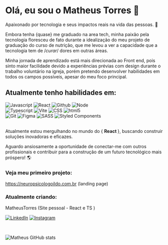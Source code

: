 # Olá, eu sou o Matheus Torres 🌅

Apaixonado por tecnologia e seus impactos reais na vida das pessoas. 👋

Embora tenha {quase} me graduado na area tech, minha paixão pela tecnologia floresceu de fato durante a idealização do meu projeto de graduação do curso de nutrição, que me levou a ver a capacidade que a tecnologia tem de /*curar*/ dores em outras áreas.

Minha jornada de aprendizado está mais direcionada ao Front end, pois sinto maior facilidade devido a experiências prévias com design durante o trabalho voluntário na igreja, porém pretendo desenvolver habilidades em todos os campos possíveis, apesar do meu foco principal.

## Atualmente tenho habilidades em:

<div style="display: inline_block">
    <img alt="Javascript"    src="https://img.shields.io/badge/JavaScript-323330?style=for-the-badge&logo=javascript&logoColor=F7DF1E">
    <img alt="React"         src="https://img.shields.io/badge/react-%2320232a.svg?style=for-the-badge&logo=react&logoColor=%2361DAFB">
    <img alt="Github"        src="https://img.shields.io/badge/github-%23121011.svg?style=for-the-badge&logo=github&logoColor=white">
    <img alt="Node"          src="https://img.shields.io/badge/node.js-6DA55F?style=for-the-badge&logo=node.js&logoColor=white">
    
</div>
<div style="display: inline_block">
    <img alt="Typescript"        src="https://img.shields.io/badge/typescript-%23007ACC.svg?style=for-the-badge&logo=typescript&logoColor=white">    
    <img alt="Vite"              src="https://img.shields.io/badge/vite-%23646CFF.svg?style=for-the-badge&logo=vite&logoColor=white">
    <img alt="CSS"           src="https://img.shields.io/badge/CSS3-1572B6?style=for-the-badge&logo=css3&logoColor=white">
    <img alt="html5"         src="https://img.shields.io/badge/HTML5-E34F26?style=for-the-badge&logo=html5&logoColor=white">
</div>
<div style="display: inline_block">
    <img alt="Git"           src="https://img.shields.io/badge/git-%23F05033.svg?style=for-the-badge&logo=git&logoColor=white">
    <img alt="Figma"         src="https://img.shields.io/badge/figma-%23F24E1E.svg?style=for-the-badge&logo=figma&logoColor=white">    
    <img alt="SASS"              src="https://img.shields.io/badge/Sass-CC6699?style=for-the-badge&logo=sass&logoColor=white">
    <img alt="Styled Components" src="https://img.shields.io/badge/styled--components-DB7093?style=for-the-badge&logo=styled-components&logoColor=white">
    
</div><br/>

Atualmente estou mergulhando no mundo do { <b> React </b> }, buscando construir soluções inovadoras e eficazes.

Aguardo ansiosamente a oportunidade de conectar-me com outros profissionais e contribuir para a construção de um futuro tecnológico mais próspero! 🌎

### Veja meu primeiro projeto:
https://neuropsicologoildo.com.br (landing page)

### Atualmente criando:
MatheusTorres (Site pessoal - React e TS )

[![LinkedIn](https://img.shields.io/badge/LinkedIn-0077B5?style=for-the-badge&logo=linkedin&logoColor=white)](https://www.linkedin.com/in/omatheustorres)
[![Instagram](https://img.shields.io/badge/Instagram-E4405F?style=for-the-badge&logo=instagram&logoColor=white)](https://www.instagram.com/omatheustorres/)

<br/>

![Matheus GitHub stats](https://github-readme-stats.vercel.app/api?username=kagradiel&show_icons=true&theme=solarized-light)


